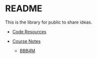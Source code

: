 # README

This is the library for public to share ideas.

* [Code Resources](https://github.com/UncleAlone/library/tree/master/Code_Resource)

* [Course Notes](https://github.com/UncleAlone/library/tree/master/Course_Notes)
  * [BBB4M](Index.md)
